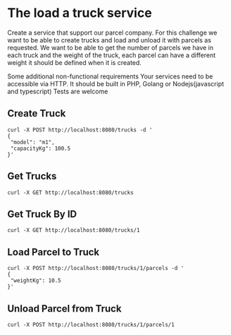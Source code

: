 # The load a truck service

Create a service that support our parcel company. For this challenge we want to be able to create trucks and load and unload it with parcels as requested. We want to be able to get the number of parcels we have in each truck and the weight of the truck, each parcel can have a different weight it should be defined when it is created.

Some additional non-functional requirements
Your services need to be accessible via HTTP.
It should be built in PHP, Golang or Nodejs(javascript and typescript)
Tests are welcome

## Create Truck
```
curl -X POST http://localhost:8080/trucks -d '
{
 "model": "m1",
 "capacityKg": 100.5
}'
```

## Get Trucks
```
curl -X GET http://localhost:8080/trucks
```

## Get Truck By ID
```
curl -X GET http://localhost:8080/trucks/1
```

## Load Parcel to Truck
```
curl -X POST http://localhost:8080/trucks/1/parcels -d '
{
 "weightKg": 10.5
}'
```

## Unload Parcel from Truck
```
curl -X POST http://localhost:8080/trucks/1/parcels/1
```
